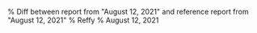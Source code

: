% Diff between report from "August 12, 2021" and reference report from "August 12, 2021"
% Reffy
% August 12, 2021


